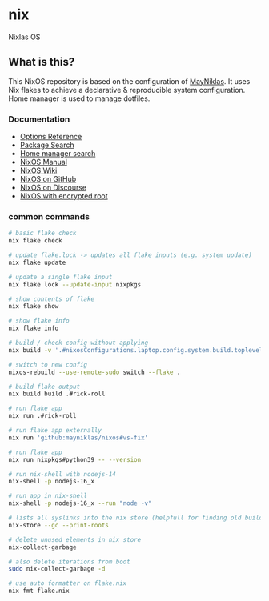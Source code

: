 # nix

Nixlas OS

## What is this?

This NixOS repository is based on the configuration of [MayNiklas](https://github.com/MayNiklas/nixos).
It uses Nix flakes to achieve a declarative & reproducible system configuration.
Home manager is used to manage dotfiles.

### Documentation

- [Options Reference](https://search.nixos.org/options/)
- [Package Search](https://search.nixos.org/packages/)
- [Home manager search](https://rycee.gitlab.io/home-manager/options.html)
- [NixOS Manual](https://nixos.org/nixos/manual/)
- [NixOS Wiki](https://nixos.wiki/wiki/Main_Page)
- [NixOS on GitHub](https://github.com/NixOS/nixpkgs/)
- [NixOS on Discourse](https://discourse.nixos.org/)
- [NixOS with encrypted root](https://pablo.tools/blog/computers/nixos-encrypted-install/)

### common commands

```bash
# basic flake check
nix flake check

# update flake.lock -> updates all flake inputs (e.g. system update)
nix flake update

# update a single flake input
nix flake lock --update-input nixpkgs

# show contents of flake
nix flake show

# show flake info
nix flake info

# build / check config without applying
nix build -v '.#nixosConfigurations.laptop.config.system.build.toplevel' 

# switch to new config
nixos-rebuild --use-remote-sudo switch --flake .

# build flake output
nix build build .#rick-roll

# run flake app
nix run .#rick-roll

# run flake app externally
nix run 'github:mayniklas/nixos#vs-fix'

# run flake app
nix run nixpkgs#python39 -- --version  

# run nix-shell with nodejs-14
nix-shell -p nodejs-16_x 

# run app in nix-shell
nix-shell -p nodejs-16_x --run "node -v"

# lists all syslinks into the nix store (helpfull for finding old builds that can be deleted)
nix-store --gc --print-roots

# delete unused elements in nix store
nix-collect-garbage

# also delete iterations from boot
sudo nix-collect-garbage -d

# use auto formatter on flake.nix
nix fmt flake.nix
```
